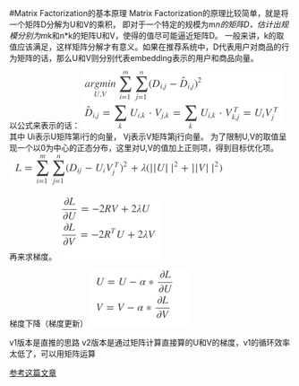 #Matrix Factorization的基本原理
Matrix Factorization的原理比较简单，就是将一个矩阵D分解为U和V的乘积，
即对于一个特定的规模为m*n的矩阵D，估计出规模分别为m*k和n*k的矩阵U和V，使得的值尽可能逼近矩阵D。
一般来讲，k的取值应该满足，这样矩阵分解才有意义。如果在推荐系统中，D代表用户对商品的行为矩阵的话，那么U和V则分别代表embedding表示的用户和商品向量。

以公式来表示的话：
![img.png](img.png)
其中 Ui表示U矩阵第i行的向量， Vj表示V矩阵第j行向量。
为了限制U,V的取值呈现一个以0为中心的正态分布，这里对U,V的值加上正则项，得到目标优化项。
![img_1.png](img_1.png)

再来求梯度。
![img_2.png](img_2.png)

梯度下降（梯度更新）
![img_3.png](img_3.png)


v1版本是直推的思路
v2版本是通过矩阵计算直接算的U和V的梯度，v1的循环效率太低了，可以用矩阵运算

[参考这篇文章](https://blog.csdn.net/u014595019/article/details/80586438)